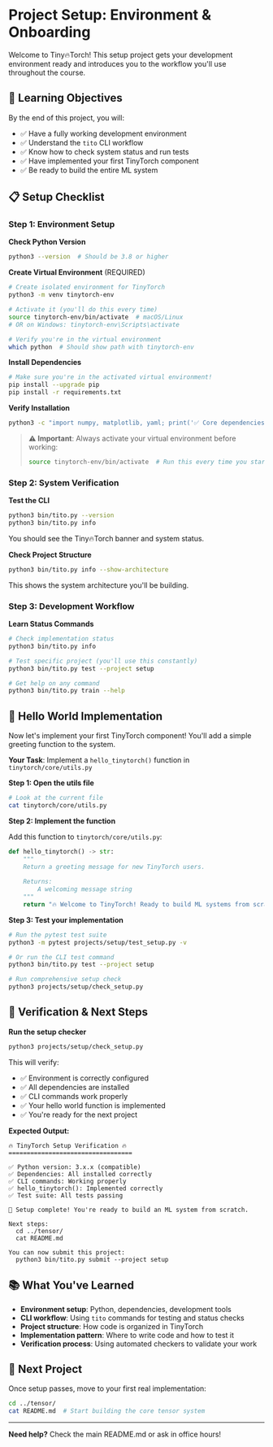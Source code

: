 # Project Setup: Environment & Onboarding

Welcome to Tiny🔥Torch! This setup project gets your development environment ready and introduces you to the workflow you'll use throughout the course.

## 🎯 Learning Objectives

By the end of this project, you will:
- ✅ Have a fully working development environment
- ✅ Understand the `tito` CLI workflow  
- ✅ Know how to check system status and run tests
- ✅ Have implemented your first TinyTorch component
- ✅ Be ready to build the entire ML system

## 📋 Setup Checklist

### Step 1: Environment Setup

**Check Python Version**
```bash
python3 --version  # Should be 3.8 or higher
```

**Create Virtual Environment** (REQUIRED)
```bash
# Create isolated environment for TinyTorch
python3 -m venv tinytorch-env

# Activate it (you'll do this every time)
source tinytorch-env/bin/activate  # macOS/Linux
# OR on Windows: tinytorch-env\Scripts\activate

# Verify you're in the virtual environment
which python  # Should show path with tinytorch-env
```

**Install Dependencies**
```bash
# Make sure you're in the activated virtual environment!
pip install --upgrade pip
pip install -r requirements.txt
```

**Verify Installation**
```bash
python3 -c "import numpy, matplotlib, yaml; print('✅ Core dependencies installed')"
```

> **⚠️ Important**: Always activate your virtual environment before working:
> ```bash
> source tinytorch-env/bin/activate  # Run this every time you start working
> ```

### Step 2: System Verification

**Test the CLI**
```bash
python3 bin/tito.py --version
python3 bin/tito.py info
```
You should see the Tiny🔥Torch banner and system status.

**Check Project Structure**
```bash
python3 bin/tito.py info --show-architecture
```
This shows the system architecture you'll be building.

### Step 3: Development Workflow

**Learn Status Commands**
```bash
# Check implementation status
python3 bin/tito.py info

# Test specific project (you'll use this constantly)
python3 bin/tito.py test --project setup

# Get help on any command
python3 bin/tito.py train --help
```

## 🚀 Hello World Implementation

Now let's implement your first TinyTorch component! You'll add a simple greeting function to the system.

**Your Task**: Implement a `hello_tinytorch()` function in `tinytorch/core/utils.py`

**Step 1: Open the utils file**
```bash
# Look at the current file
cat tinytorch/core/utils.py
```

**Step 2: Implement the function**

Add this function to `tinytorch/core/utils.py`:

```python
def hello_tinytorch() -> str:
    """
    Return a greeting message for new TinyTorch users.
    
    Returns:
        A welcoming message string
    """
    return "🔥 Welcome to TinyTorch! Ready to build ML systems from scratch! 🔥"
```

**Step 3: Test your implementation**
```bash
# Run the pytest test suite
python3 -m pytest projects/setup/test_setup.py -v

# Or run the CLI test command
python3 bin/tito.py test --project setup

# Run comprehensive setup check
python3 projects/setup/check_setup.py
```

## 🧪 Verification & Next Steps

**Run the setup checker**
```bash
python3 projects/setup/check_setup.py
```

This will verify:
- ✅ Environment is correctly configured
- ✅ All dependencies are installed
- ✅ CLI commands work properly
- ✅ Your hello world function is implemented
- ✅ You're ready for the next project

**Expected Output:**
```
🔥 TinyTorch Setup Verification 🔥
==================================

✅ Python version: 3.x.x (compatible)
✅ Dependencies: All installed correctly
✅ CLI commands: Working properly
✅ hello_tinytorch(): Implemented correctly
✅ Test suite: All tests passing

🎉 Setup complete! You're ready to build an ML system from scratch.

Next steps:
  cd ../tensor/
  cat README.md

You can now submit this project:
  python3 bin/tito.py submit --project setup
```

## 📚 What You've Learned

- **Environment setup**: Python, dependencies, development tools
- **CLI workflow**: Using `tito` commands for testing and status checks
- **Project structure**: How code is organized in TinyTorch
- **Implementation pattern**: Where to write code and how to test it
- **Verification process**: Using automated checkers to validate your work

## 🎯 Next Project

Once setup passes, move to your first real implementation:

```bash
cd ../tensor/
cat README.md  # Start building the core tensor system
```

---

**Need help?** Check the main README.md or ask in office hours! 